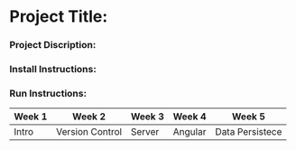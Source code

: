 # Project Title:

### Project Discription:

### Install Instructions:

### Run Instructions:



|Week 1| Week 2| Week 3| Week 4| Week 5|
|--------|--------|--------|--------|--------|
Intro | Version Control | Server| Angular |Data Persistece
